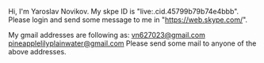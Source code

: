 Hi,
I'm Yaroslav Novikov.
My skpe ID is "live:.cid.45799b79b74e4bbb".
Please login and send some message to me in "https://web.skype.com/".

My gmail addresses are following as:
vn627023@gmail.com
pineapplelilyplainwater@gmail.com
Please send some mail to anyone of the above addresses.




